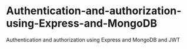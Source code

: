 # Authentication-and-authorization-using-Express-and-MongoDB
Authentication and authorization using Express and MongoDB and JWT
